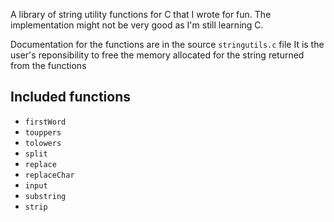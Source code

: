 A library of string utility functions for C that I wrote for fun.
The implementation might not be very good as I'm still learning C.

Documentation for the functions are in the source `stringutils.c` file
It is the user's reponsibility to free the memory allocated for the string returned
from the functions

## Included functions
- `firstWord`
- `touppers`
- `tolowers`
- `split`
- `replace`
- `replaceChar`
- `input`
- `substring`
- `strip`
